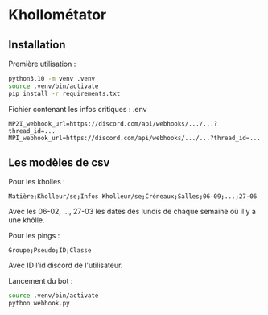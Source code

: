 # Khollométator

## Installation

Première utilisation :

```bash
python3.10 -m venv .venv
source .venv/bin/activate
pip install -r requirements.txt
```

Fichier contenant les infos critiques : .env

```text
MP2I_webhook_url=https://discord.com/api/webhooks/.../...?thread_id=...
MPI_webhook_url=https://discord.com/api/webhooks/.../...?thread_id=...
```

## Les modèles de csv

Pour les kholles :

```csv
Matière;Kholleur/se;Infos Kholleur/se;Créneaux;Salles;06-09;...;27-06
```

Avec les 06-02, ..., 27-03 les dates des lundis de chaque semaine où il y a une khôlle.

Pour les pings :

```csv
Groupe;Pseudo;ID;Classe
```

Avec ID l'id discord de l'utilisateur.

Lancement du bot :

```bash
source .venv/bin/activate
python webhook.py
```

